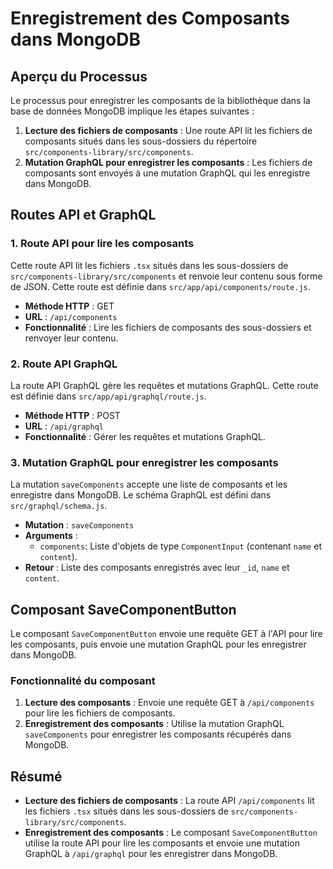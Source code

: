 # Enregistrement des Composants dans MongoDB

## Aperçu du Processus

Le processus pour enregistrer les composants de la bibliothèque dans la base de données MongoDB implique les étapes suivantes :

1. **Lecture des fichiers de composants** : Une route API lit les fichiers de composants situés dans les sous-dossiers du répertoire `src/components-library/src/components`.
2. **Mutation GraphQL pour enregistrer les composants** : Les fichiers de composants sont envoyés à une mutation GraphQL qui les enregistre dans MongoDB.

## Routes API et GraphQL

### 1. Route API pour lire les composants

Cette route API lit les fichiers `.tsx` situés dans les sous-dossiers de `src/components-library/src/components` et renvoie leur contenu sous forme de JSON. Cette route est définie dans `src/app/api/components/route.js`.

- **Méthode HTTP** : GET
- **URL** : `/api/components`
- **Fonctionnalité** : Lire les fichiers de composants des sous-dossiers et renvoyer leur contenu.

### 2. Route API GraphQL

La route API GraphQL gère les requêtes et mutations GraphQL. Cette route est définie dans `src/app/api/graphql/route.js`.

- **Méthode HTTP** : POST
- **URL** : `/api/graphql`
- **Fonctionnalité** : Gérer les requêtes et mutations GraphQL.

### 3. Mutation GraphQL pour enregistrer les composants

La mutation `saveComponents` accepte une liste de composants et les enregistre dans MongoDB. Le schéma GraphQL est défini dans `src/graphql/schema.js`.

- **Mutation** : `saveComponents`
- **Arguments** :
  - `components`: Liste d'objets de type `ComponentInput` (contenant `name` et `content`).
- **Retour** : Liste des composants enregistrés avec leur `_id`, `name` et `content`.

## Composant SaveComponentButton

Le composant `SaveComponentButton` envoie une requête GET à l'API pour lire les composants, puis envoie une mutation GraphQL pour les enregistrer dans MongoDB.

### Fonctionnalité du composant

1. **Lecture des composants** : Envoie une requête GET à `/api/components` pour lire les fichiers de composants.
2. **Enregistrement des composants** : Utilise la mutation GraphQL `saveComponents` pour enregistrer les composants récupérés dans MongoDB.

## Résumé

- **Lecture des fichiers de composants** : La route API `/api/components` lit les fichiers `.tsx` situés dans les sous-dossiers de `src/components-library/src/components`.
- **Enregistrement des composants** : Le composant `SaveComponentButton` utilise la route API pour lire les composants et envoie une mutation GraphQL à `/api/graphql` pour les enregistrer dans MongoDB.
